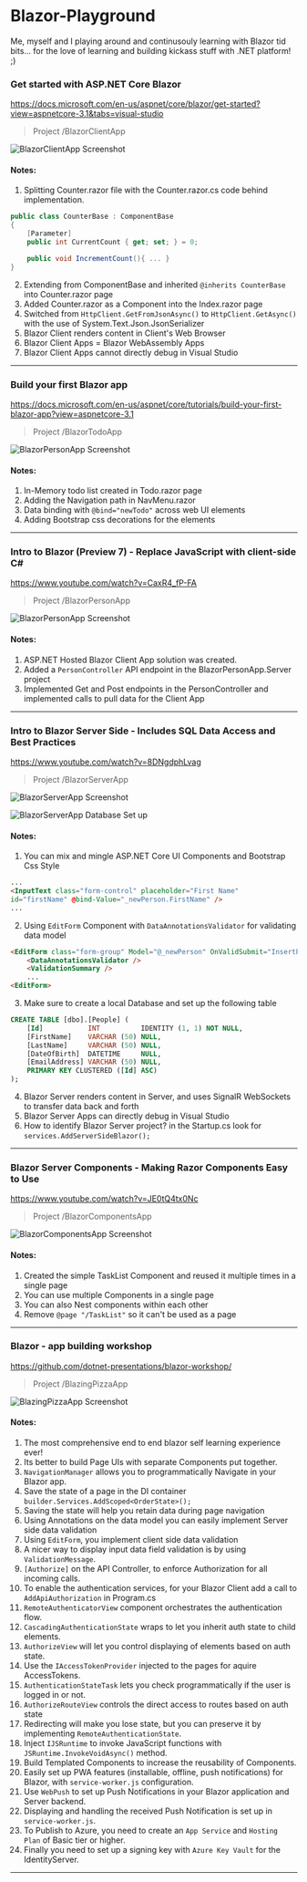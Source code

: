 # Blazor-Playground
Me, myself and I playing around and continusouly learning with Blazor tid bits... for the love of learning and building kickass stuff with .NET platform! ;)

### Get started with ASP.NET Core Blazor
https://docs.microsoft.com/en-us/aspnet/core/blazor/get-started?view=aspnetcore-3.1&tabs=visual-studio
> Project /BlazorClientApp

![BlazorClientApp Screenshot](https://raw.githubusercontent.com/UdaraAlwis/Blazor-Playground/master/Screenshots/BlazorClientApp/Finished.png)

#### Notes:
1. Splitting Counter.razor file with the Counter.razor.cs code behind implementation. 
```csharp
public class CounterBase : ComponentBase
{
	[Parameter]
	public int CurrentCount { get; set; } = 0;

	public void IncrementCount(){ ... }
}
```
2. Extending from ComponentBase and inherited ```@inherits CounterBase``` into Counter.razor page
3. Added Counter.razor as a Component into the Index.razor page
4. Switched from ```HttpClient.GetFromJsonAsync()``` to ```HttpClient.GetAsync()``` with the use of System.Text.Json.JsonSerializer
5. Blazor Client renders content in Client's Web Browser
6. Blazor Client Apps = Blazor WebAssembly Apps
7. Blazor Client Apps cannot directly debug in Visual Studio

-----------------

### Build your first Blazor app
https://docs.microsoft.com/en-us/aspnet/core/tutorials/build-your-first-blazor-app?view=aspnetcore-3.1
> Project /BlazorTodoApp

![BlazorPersonApp Screenshot](https://raw.githubusercontent.com/UdaraAlwis/Blazor-Playground/master/Screenshots/BlazorTodoApp/Finished.png)

#### Notes:
1. In-Memory todo list created in Todo.razor page
2. Adding the Navigation path in NavMenu.razor
3. Data binding with ```@bind="newTodo"``` across web UI elements
4. Adding Bootstrap css decorations for the elements

-----------------

### Intro to Blazor (Preview 7) - Replace JavaScript with client-side C#
https://www.youtube.com/watch?v=CaxR4_fP-FA
> Project /BlazorPersonApp

![BlazorPersonApp Screenshot](https://raw.githubusercontent.com/UdaraAlwis/Blazor-Playground/master/Screenshots/BlazorPersonApp/Finished.png)

#### Notes:
1. ASP.NET Hosted Blazor Client App solution was created.
2. Added a ```PersonController``` API endpoint in the BlazorPersonApp.Server project
3. Implemented Get and Post endpoints in the PersonController and implemented calls to pull data for the Client App

-----------------

### Intro to Blazor Server Side - Includes SQL Data Access and Best Practices
https://www.youtube.com/watch?v=8DNgdphLvag
> Project /BlazorServerApp

![BlazorServerApp Screenshot](https://raw.githubusercontent.com/UdaraAlwis/Blazor-Playground/master/Screenshots/BlazorServerApp/Finished.png)

![BlazorServerApp Database Set up](https://raw.githubusercontent.com/UdaraAlwis/Blazor-Playground/master/Screenshots/BlazorServerApp/Database%20set%20up.png)

#### Notes:
1. You can mix and mingle ASP.NET Core UI Components and Bootstrap Css Style
```html
...
<InputText class="form-control" placeholder="First Name" 
id="firstName" @bind-Value="_newPerson.FirstName" />
...
```
2. Using ```EditForm``` Component with ```DataAnnotationsValidator``` for validating data model
```html
<EditForm class="form-group" Model="@_newPerson" OnValidSubmit="InsertPerson">
    <DataAnnotationsValidator />
    <ValidationSummary />
	...
<EditForm>
```
3. Make sure to create a local Database and set up the following table
```sql
CREATE TABLE [dbo].[People] (
    [Id]           INT          IDENTITY (1, 1) NOT NULL,
    [FirstName]    VARCHAR (50) NULL,
    [LastName]     VARCHAR (50) NULL,
    [DateOfBirth]  DATETIME     NULL,
    [EmailAddress] VARCHAR (50) NULL,
    PRIMARY KEY CLUSTERED ([Id] ASC)
);
```
4. Blazor Server renders content in Server, and uses SignalR WebSockets to transfer data back and forth
5. Blazor Server Apps can directly debug in Visual Studio
6. How to identify Blazor Server project? in the Startup.cs look for ```services.AddServerSideBlazor();```
    
-----------------

### Blazor Server Components - Making Razor Components Easy to Use
https://www.youtube.com/watch?v=JE0tQ4tx0Nc
> Project /BlazorComponentsApp

![BlazorComponentsApp Screenshot](https://raw.githubusercontent.com/UdaraAlwis/Blazor-Playground/master/Screenshots/BlazorComponentsApp/Finished.png)

#### Notes:
1. Created the simple TaskList Component and reused it multiple times in a single page
2. You can use multiple Components in a single page
3. You can also Nest components within each other
4. Remove ```@page "/TaskList"``` so it can't be used as a page

-----------------

### Blazor - app building workshop
https://github.com/dotnet-presentations/blazor-workshop/
> Project /BlazingPizzaApp

![BlazingPizzaApp Screenshot](https://raw.githubusercontent.com/UdaraAlwis/Blazor-Playground/master/Screenshots/BlazingPizzaApp/Finished.png)

#### Notes:
1. The most comprehensive end to end blazor self learning experience ever!
2. Its better to build Page UIs with separate Components put together.
3. ```NavigationManager``` allows you to programmatically Navigate in your Blazor app.
4. Save the state of a page in the DI container ```builder.Services.AddScoped<OrderState>();```
5. Saving the state will help you retain data during page navigation
6. Using Annotations on the data model you can easily implement Server side data validation
7. Using ```EditForm```, you implement client side data validation
8. A nicer way to display input data field validation is by using ```ValidationMessage```.
9. ```[Authorize]``` on the API Controller, to enforce Authorization for all incoming calls.
10. To enable the authentication services, for your Blazor Client add a call to ```AddApiAuthorization``` in Program.cs  
11. ```RemoteAuthenticatorView``` component orchestrates the authentication flow.
12. ```CascadingAuthenticationState``` wraps to let you inherit auth state to child elements.
13. ```AuthorizeView```  will let you control displaying of elements based on auth state.
14. Use the ```IAccessTokenProvider``` injected to the pages for aquire AccessTokens.
15. ```AuthenticationStateTask``` lets you check programmatically if the user is logged in or not.
16. ```AuthorizeRouteView``` controls the direct access to routes based on auth state
17. Redirecting will make you lose state, but you can preserve it by implementing ```RemoteAuthenticationState```.
18. Inject ```IJSRuntime``` to invoke JavaScript functions with ```JSRuntime.InvokeVoidAsync()``` method.
19. Build Templated Components to increase the reusability of Components.
20. Easily set up PWA features (installable, offline, push notifications) for Blazor, with ```service-worker.js``` configuration.
21. Use ```WebPush``` to set up Push Notifications in your Blazor application and Server backend.
22. Displaying and handling the received Push Notification is set up in ```service-worker.js```.
23. To Publish to Azure, you need to create an ```App Service``` and ```Hosting Plan``` of Basic tier or higher.
24. Finally you need to set up a signing key with ```Azure Key Vault``` for the IdentityServer.

-----------------


